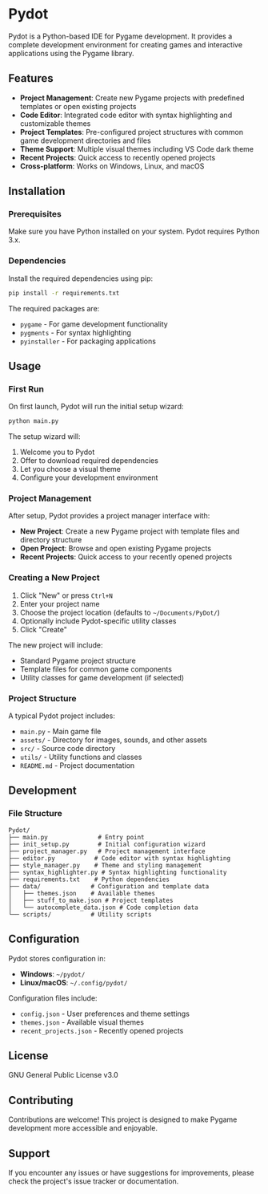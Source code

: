 # Pydot

Pydot is a Python-based IDE for Pygame development. It provides a complete development environment for creating games and interactive applications using the Pygame library.

## Features

- **Project Management**: Create new Pygame projects with predefined templates or open existing projects
- **Code Editor**: Integrated code editor with syntax highlighting and customizable themes
- **Project Templates**: Pre-configured project structures with common game development directories and files
- **Theme Support**: Multiple visual themes including VS Code dark theme
- **Recent Projects**: Quick access to recently opened projects
- **Cross-platform**: Works on Windows, Linux, and macOS

## Installation

### Prerequisites

Make sure you have Python installed on your system. Pydot requires Python 3.x.

### Dependencies

Install the required dependencies using pip:

```bash
pip install -r requirements.txt
```

The required packages are:
- `pygame` - For game development functionality
- `pygments` - For syntax highlighting
- `pyinstaller` - For packaging applications

## Usage

### First Run

On first launch, Pydot will run the initial setup wizard:

```bash
python main.py
```

The setup wizard will:
1. Welcome you to Pydot
2. Offer to download required dependencies
3. Let you choose a visual theme
4. Configure your development environment

### Project Management

After setup, Pydot provides a project manager interface with:

- **New Project**: Create a new Pygame project with template files and directory structure
- **Open Project**: Browse and open existing Pygame projects
- **Recent Projects**: Quick access to your recently opened projects

### Creating a New Project

1. Click "New" or press `Ctrl+N`
2. Enter your project name
3. Choose the project location (defaults to `~/Documents/PyDot/`)
4. Optionally include Pydot-specific utility classes
5. Click "Create"

The new project will include:
- Standard Pygame project structure
- Template files for common game components
- Utility classes for game development (if selected)

### Project Structure

A typical Pydot project includes:
- `main.py` - Main game file
- `assets/` - Directory for images, sounds, and other assets
- `src/` - Source code directory
- `utils/` - Utility functions and classes
- `README.md` - Project documentation

## Development

### File Structure

```
Pydot/
├── main.py              # Entry point
├── init_setup.py        # Initial configuration wizard
├── project_manager.py   # Project management interface
├── editor.py           # Code editor with syntax highlighting
├── style_manager.py    # Theme and styling management
├── syntax_highlighter.py # Syntax highlighting functionality
├── requirements.txt    # Python dependencies
├── data/              # Configuration and template data
│   ├── themes.json    # Available themes
│   ├── stuff_to_make.json # Project templates
│   └── autocomplete_data.json # Code completion data
└── scripts/           # Utility scripts
```

## Configuration

Pydot stores configuration in:
- **Windows**: `~/pydot/`
- **Linux/macOS**: `~/.config/pydot/`

Configuration files include:
- `config.json` - User preferences and theme settings
- `themes.json` - Available visual themes
- `recent_projects.json` - Recently opened projects

## License

GNU General Public License v3.0

## Contributing

Contributions are welcome! This project is designed to make Pygame development more accessible and enjoyable.

## Support

If you encounter any issues or have suggestions for improvements, please check the project's issue tracker or documentation.




